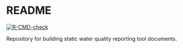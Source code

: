 # README

[![R-CMD-check](https://github.com/tbep-tech/wq-static/workflows/build/badge.svg)](https://github.com/tbep-tech/wq-static/actions)

Repository for building static water quality reporting tool documents. 
